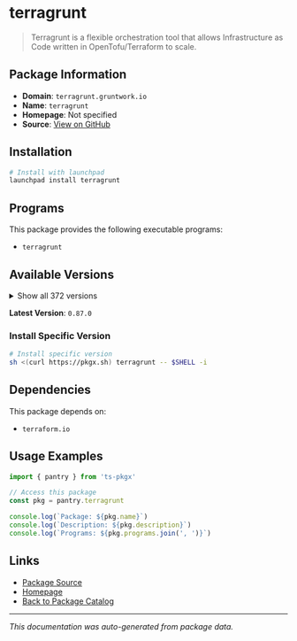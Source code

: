 # terragrunt

> Terragrunt is a flexible orchestration tool that allows Infrastructure as Code written in OpenTofu/Terraform to scale.

## Package Information

- **Domain**: `terragrunt.gruntwork.io`
- **Name**: `terragrunt`
- **Homepage**: Not specified
- **Source**: [View on GitHub](https://github.com/pkgxdev/pantry/tree/main/projects/terragrunt.gruntwork.io/package.yml)

## Installation

```bash
# Install with launchpad
launchpad install terragrunt
```

## Programs

This package provides the following executable programs:

- `terragrunt`

## Available Versions

<details>
<summary>Show all 372 versions</summary>

- `0.87.0`, `0.86.3`, `0.86.2`, `0.86.1`, `0.86.0`
- `0.85.1`, `0.85.0`, `0.84.1`, `0.84.0`, `0.83.2`
- `0.83.1`, `0.83.0`, `0.82.4`, `0.82.3`, `0.82.2`
- `0.82.1`, `0.82.0`, `0.81.10`, `0.81.9`, `0.81.8`
- `0.81.7`, `0.81.6`, `0.81.5`, `0.81.4`, `0.81.3`
- `0.81.2`, `0.81.1`, `0.81.0`, `0.80.4`, `0.80.3`
- `0.80.2`, `0.80.1`, `0.80.0`, `0.79.3`, `0.79.2`
- `0.79.1`, `0.79.0`, `0.78.4`, `0.78.3`, `0.78.2`
- `0.78.1`, `0.78.0`, `0.77.22`, `0.77.21`, `0.77.20`
- `0.77.19`, `0.77.18`, `0.77.17`, `0.77.16`, `0.77.15`
- `0.77.14`, `0.77.13`, `0.77.12`, `0.77.11`, `0.77.10`
- `0.77.9`, `0.77.8`, `0.77.7`, `0.77.6`, `0.77.5`
- `0.77.4`, `0.77.3`, `0.77.2`, `0.77.1`, `0.77.0`
- `0.76.8`, `0.76.7`, `0.76.6`, `0.76.5`, `0.76.4`
- `0.76.3`, `0.76.2`, `0.76.1`, `0.76.0`, `0.75.10`
- `0.75.9`, `0.75.8`, `0.75.7`, `0.75.6`, `0.75.5`
- `0.75.4`, `0.75.3`, `0.75.2`, `0.75.1`, `0.75.0`
- `0.74.0`, `0.73.16`, `0.73.15`, `0.73.14`, `0.73.13`
- `0.73.12`, `0.73.11`, `0.73.10`, `0.73.9`, `0.73.8`
- `0.73.7`, `0.73.6`, `0.73.5`, `0.73.4`, `0.73.3`
- `0.73.2`, `0.73.1`, `0.73.0`, `0.72.9`, `0.72.8`
- `0.72.6`, `0.72.5`, `0.72.4`, `0.72.3`, `0.72.2`
- `0.72.1`, `0.72.0`, `0.71.5`, `0.71.4`, `0.71.3`
- `0.71.2`, `0.71.1`, `0.71.0`, `0.70.4`, `0.70.3`
- `0.70.2`, `0.70.1`, `0.70.0`, `0.69.13`, `0.69.12`
- `0.69.11`, `0.69.10`, `0.69.9`, `0.69.8`, `0.69.7`
- `0.69.6`, `0.69.5`, `0.69.3`, `0.69.2`, `0.69.1`
- `0.69.0`, `0.68.17`, `0.68.16`, `0.68.15`, `0.68.14`
- `0.68.13`, `0.68.12`, `0.68.10`, `0.68.9`, `0.68.8`
- `0.68.7`, `0.68.6`, `0.68.5`, `0.68.4`, `0.68.3`
- `0.68.2`, `0.68.1`, `0.68.0`, `0.67.16`, `0.67.15`
- `0.67.14`, `0.67.13`, `0.67.12`, `0.67.11`, `0.67.10`
- `0.67.9`, `0.67.8`, `0.67.7`, `0.67.6`, `0.67.5`
- `0.67.4`, `0.67.3`, `0.67.2`, `0.67.1`, `0.67.0`
- `0.66.9`, `0.66.8`, `0.66.7`, `0.66.6`, `0.66.5`
- `0.66.4`, `0.66.3`, `0.66.2`, `0.66.1`, `0.66.0`
- `0.65.0`, `0.64.5`, `0.64.4`, `0.64.3`, `0.64.2`
- `0.64.1`, `0.64.0`, `0.63.8`, `0.63.7`, `0.63.6`
- `0.63.5`, `0.63.4`, `0.63.3`, `0.63.2`, `0.63.1`
- `0.63.0`, `0.62.3`, `0.62.2`, `0.62.1`, `0.62.0`
- `0.61.1`, `0.61.0`, `0.60.1`, `0.60.0`, `0.59.7`
- `0.59.6`, `0.59.5`, `0.59.4`, `0.59.3`, `0.59.2`
- `0.59.1`, `0.59.0`, `0.58.16`, `0.58.15`, `0.58.14`
- `0.58.13`, `0.58.12`, `0.58.11`, `0.58.10`, `0.58.9`
- `0.58.8`, `0.58.7`, `0.58.6`, `0.58.5`, `0.58.4`
- `0.58.3`, `0.58.2`, `0.58.1`, `0.58.0`, `0.57.13`
- `0.57.12`, `0.57.11`, `0.57.10`, `0.57.9`, `0.57.8`
- `0.57.7`, `0.57.6`, `0.57.5`, `0.57.4`, `0.57.3`
- `0.57.2`, `0.57.1`, `0.57.0`, `0.56.5`, `0.56.4`
- `0.56.3`, `0.56.2`, `0.56.1`, `0.56.0`, `0.55.21`
- `0.55.20`, `0.55.19`, `0.55.18`, `0.55.17`, `0.55.16`
- `0.55.15`, `0.55.14`, `0.55.13`, `0.55.12`, `0.55.11`
- `0.55.10`, `0.55.9`, `0.55.8`, `0.55.7`, `0.55.6`
- `0.55.5`, `0.55.4`, `0.55.3`, `0.55.2`, `0.55.1`
- `0.55.0`, `0.54.22`, `0.54.21`, `0.54.20`, `0.54.19`
- `0.54.18`, `0.54.17`, `0.54.16`, `0.54.15`, `0.54.14`
- `0.54.13`, `0.54.12`, `0.54.11`, `0.54.10`, `0.54.9`
- `0.54.8`, `0.54.7`, `0.54.6`, `0.54.5`, `0.54.4`
- `0.54.3`, `0.54.2`, `0.54.1`, `0.54.0`, `0.53.8`
- `0.53.7`, `0.53.6`, `0.53.5`, `0.53.4`, `0.53.3`
- `0.53.2`, `0.53.1`, `0.53.0`, `0.52.7`, `0.52.6`
- `0.52.5`, `0.52.4`, `0.52.3`, `0.52.2`, `0.52.1`
- `0.52.0`, `0.51.9`, `0.51.8`, `0.51.7`, `0.51.6`
- `0.51.5`, `0.51.4`, `0.51.3`, `0.51.2`, `0.51.1`
- `0.51.0`, `0.50.17`, `0.50.16`, `0.50.15`, `0.50.14`
- `0.50.13`, `0.50.12`, `0.50.11`, `0.50.10`, `0.50.9`
- `0.50.8`, `0.50.7`, `0.50.6`, `0.50.5`, `0.50.4`
- `0.50.3`, `0.50.2`, `0.50.1`, `0.50.0`, `0.49.1`
- `0.49.0`, `0.48.6`, `0.48.5`, `0.48.4`, `0.48.3`
- `0.48.2`, `0.48.1`, `0.48.0`, `0.47.0`, `0.46.3`
- `0.46.2`, `0.46.1`, `0.46.0`, `0.45.18`, `0.45.17`
- `0.45.16`, `0.45.15`, `0.45.14`, `0.45.13`, `0.45.12`
- `0.45.11`, `0.45.10`, `0.45.9`, `0.45.8`, `0.45.7`
- `0.45.6`, `0.45.5`, `0.45.4`, `0.45.3`, `0.45.2`
- `0.45.1`, `0.45.0`

</details>

**Latest Version**: `0.87.0`

### Install Specific Version

```bash
# Install specific version
sh <(curl https://pkgx.sh) terragrunt -- $SHELL -i
```

## Dependencies

This package depends on:

- `terraform.io`

## Usage Examples

```typescript
import { pantry } from 'ts-pkgx'

// Access this package
const pkg = pantry.terragrunt

console.log(`Package: ${pkg.name}`)
console.log(`Description: ${pkg.description}`)
console.log(`Programs: ${pkg.programs.join(', ')}`)
```

## Links

- [Package Source](https://github.com/pkgxdev/pantry/tree/main/projects/terragrunt.gruntwork.io/package.yml)
- [Homepage](#)
- [Back to Package Catalog](../../package-catalog.md)

---

*This documentation was auto-generated from package data.*
